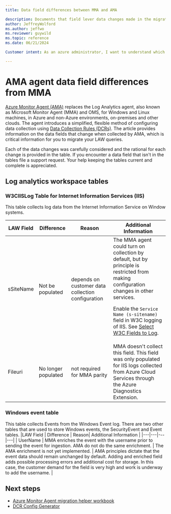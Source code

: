 ```yaml
---
title: Data field differences between MMA and AMA 

description: Documents that field lever data changes made in the migration.
author: JeffreyWolford
ms.author: jeffwo
ms.reviewer: guywild
ms.topic: reference
ms.date: 06/21/2024

Customer intent: As an azure administrator, I want to understand which Log Analytics Workspace queries I may need to update after AMA migration.

---
```


# AMA agent data field differences from MMA
[Azure Monitor Agent (AMA)](./agents-overview.md) replaces the Log Analytics agent, also known as Microsoft Monitor Agent (MMA) and OMS, for Windows and Linux machines, in Azure and non-Azure environments, on-premises and other clouds. The agent introduces a simplified, flexible method of configuring data collection using [Data Collection Rules (DCRs)](../essentials/data-collection-rule-overview.md). The article provides information on the data fields that change when collected by AMA, which is critical information for you to migrate your LAW queries.

Each of the data changes was carefully considered and the rational for each change is provided in the table. If you encounter a data field that isn't in the tables file a support request. Your help keeping the tables current and complete is appreciated.

## Log analytics workspace tables
### W3CIISLog Table for Internet Information Services (IIS)
This table collects log data from the Internet Information Service on Window systems.

|LAW Field | Difference | Reason| Additional Information |
|---|---|---|---|
| sSiteName | Not be populated | depends on customer data collection configuration | The MMA agent could turn on collection by default, but by principle is restricted from making configuration changes in other services.<p>Enable the `Service Name (s-sitename)` field in W3C logging of IIS. See [Select W3C Fields to Log](/iis/manage/provisioning-and-managing-iis/configure-logging-in-iis#select-w3c-fields-to-log).|
| Fileuri | No longer populated | not required for MMA parity | MMA doesn't collect this field. This field was only populated for IIS logs collected from Azure Cloud Services through the Azure Diagnostics Extension.|

### Windows event table
This table collects Events from the Windows Event log. There are two other tables that are used to store Windows events, the SecurityEvent and Event tables.
|LAW Field | Difference | Reason| Additional Information |
|---|---|---|---|
| UserName | MMA enriches the event with the username prior to sending the event for ingestion. AMA do not do the same enrichment. | The AMA enrichment is not yet implemented. | AMA principles dictate that the event data should remain unchanged by default. Adding and enriched field adds possible processing errors and additional cost for storage. In this case, the customer demand for the field is very high and work is underway to add the username. |


## Next steps
- [Azure Monitor Agent migration helper workbook](./azure-monitor-agent-migration-helper-workbook.md)
- [DCR Config Generator](./azure-monitor-agent-migration-data-collection-rule-generator.md)

